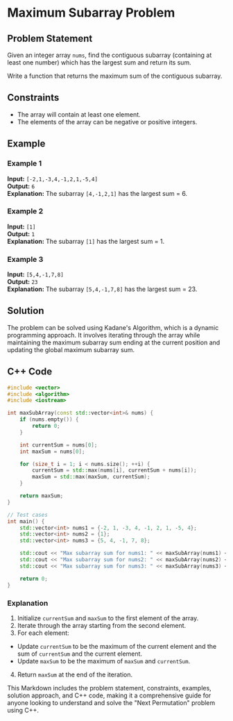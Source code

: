 # Maximum Subarray Problem

## Problem Statement
Given an integer array `nums`, find the contiguous subarray (containing at least one number) which has the largest sum and return its sum.

Write a function that returns the maximum sum of the contiguous subarray.

## Constraints
- The array will contain at least one element.
- The elements of the array can be negative or positive integers.

## Example

### Example 1
**Input:** `[-2,1,-3,4,-1,2,1,-5,4]`  
**Output:** `6`  
**Explanation:** The subarray `[4,-1,2,1]` has the largest sum = 6.

### Example 2
**Input:** `[1]`  
**Output:** `1`  
**Explanation:** The subarray `[1]` has the largest sum = 1.

### Example 3
**Input:** `[5,4,-1,7,8]`  
**Output:** `23`  
**Explanation:** The subarray `[5,4,-1,7,8]` has the largest sum = 23.

## Solution
The problem can be solved using Kadane's Algorithm, which is a dynamic programming approach. It involves iterating through the array while maintaining the maximum subarray sum ending at the current position and updating the global maximum subarray sum.

## C++ Code

```cpp
#include <vector>
#include <algorithm>
#include <iostream>

int maxSubArray(const std::vector<int>& nums) {
    if (nums.empty()) {
        return 0;
    }

    int currentSum = nums[0];
    int maxSum = nums[0];

    for (size_t i = 1; i < nums.size(); ++i) {
        currentSum = std::max(nums[i], currentSum + nums[i]);
        maxSum = std::max(maxSum, currentSum);
    }

    return maxSum;
}

// Test cases
int main() {
    std::vector<int> nums1 = {-2, 1, -3, 4, -1, 2, 1, -5, 4};
    std::vector<int> nums2 = {1};
    std::vector<int> nums3 = {5, 4, -1, 7, 8};

    std::cout << "Max subarray sum for nums1: " << maxSubArray(nums1) << std::endl; // Output: 6
    std::cout << "Max subarray sum for nums2: " << maxSubArray(nums2) << std::endl; // Output: 1
    std::cout << "Max subarray sum for nums3: " << maxSubArray(nums3) << std::endl; // Output: 23

    return 0;
}
```

### Explanation
1. Initialize `currentSum` and `maxSum` to the first element of the array.
2. Iterate through the array starting from the second element.
3. For each element:
- Update `currentSum` to be the maximum of the current element and the sum of `currentSum` and the current element.
- Update `maxSum` to be the maximum of `maxSum` and `currentSum`.

4. Return `maxSum` at the end of the iteration.

This Markdown includes the problem statement, constraints, examples, solution approach, and C++ code, making it a comprehensive guide for anyone looking to understand and solve the "Next Permutation" problem using C++.